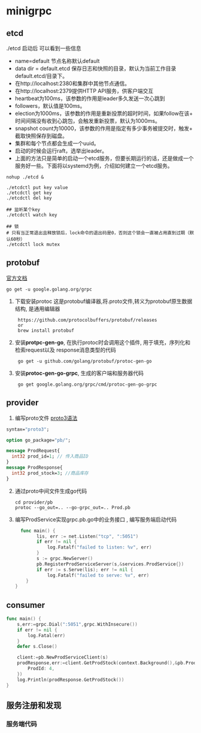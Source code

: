 # minigrpc

## etcd 
./etcd 启动后
可以看到一些信息

- name=default 节点名称默认default
- data dir = default.etcd 保存日志和快照的目录，默认为当前工作目录default.etcd/目录下。
- 在http://localhost:2380和集群中其他节点通信。
- 在http://localhost:2379提供HTTP API服务，供客户端交互
- heartbeat为100ms，该参数的作用是leader多久发送一次心跳到
- followers，默认值是100ms。
- election为1000ms，该参数的作用是重新投票的超时时间，如果follow在该+ 时间间隔没有收到心跳包，会触发重新投票，默认为1000ms。
- snapshot count为10000，该参数的作用是指定有多少事务被提交时，触发+ 截取快照保存到磁盘。
- 集群和每个节点都会生成一个uuid。
- 启动的时候会运行raft，选举出leader。
- 上面的方法只是简单的启动一个etcd服务，但要长期运行的话，还是做成一个服务好一些。下面将以systemd为例，介绍如何建立一个etcd服务。

```shell
nohup ./etcd &

./etcdctl put key value
./etcdctl get key
./etcdctl del key

## 监听某个key
./etcdctl watch key
 
## 锁   
# 只有当正常退出且释放锁后，lock命令的退出码是0，否则这个锁会一直被占用直到过期（默认60秒）
./etcdctl lock mutex

```

## protobuf
[官方文档](https://www.grpc.io/docs/languages/go/quickstart/)
```shell 
go get -u google.golang.org/grpc
```

1. 下载安装protoc
    这是protobuf编译器,将.proto文件,转义为protobuf原生数据结构, 是通用编辑器
   ```
    https://github.com/protocolbuffers/protobuf/releases
    or
    brew install protobuf
    ```
    

2. 安装**protpc-gen-go**, 在执行protoc时会调用这个插件, 用于填充，序列化和检索request以及 response消息类型的代码
   ```
    go get -u github.com/golang/protobuf/protoc-gen-go
    ```
   

3. 安装**protoc-gen-go-grpc**, 生成的客户端和服务器代码
   ```
    go get google.golang.org/grpc/cmd/protoc-gen-go-grpc
    ```
   


## provider

1. 编写proto文件
[proto3语法](https://developers.google.com/protocol-buffers/docs/proto3)
```protobuf
syntax="proto3";

option go_package="pb/";

message ProdRequest{
  int32 prod_id=1; // 传入商品ID
}
message ProdResponse{
  int32 prod_stock=3; //商品库存
}
```

2. 通过proto中间文件生成go代码
   
    ```shell
    cd provider/pb
    protoc --go_out=.. --go-grpc_out=.. Prod.pb
    ```
3. 编写ProdService实现grpc.pb.go中的业务接口 , 编写服务端启动代码
    ```go
      func main() {
            lis, err := net.Listen("tcp", ":5051")
            if err != nil {
                log.Fatalf("failed to listen: %v", err)
            }
            s := grpc.NewServer()
            pb.RegisterProdServiceServer(s,&services.ProdService{})
            if err := s.Serve(lis); err != nil {
                log.Fatalf("failed to serve: %v", err)
        }
    }
    ```

## consumer

```go
func main() {
    s,err:=grpc.Dial(":5051",grpc.WithInsecure())
    if err != nil {
        log.Fatal(err)
    }
    defer s.Close()

    client:=pb.NewProdServiceClient(s)
    prodResponse,err:=client.GetProdStock(context.Background(),&pb.ProdRequest{
        ProdId: 4,
    })
    log.Println(prodResponse.GetProdStock())
}
```

## 服务注册和发现

### 服务端代码
